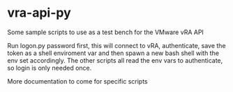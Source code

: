# vra-api-py
Some sample scripts to use as a test bench for the VMware vRA API

Run logon.py <host> <username> <tenant> password first, this will connect to vRA, authenticate, save the token as a shell enviroment var and 
then spawn a new bash shell with the env set accordingly. The other scripts all read the env vars to authenticate, so login is only needed once.

More documentation to come for specific scripts
